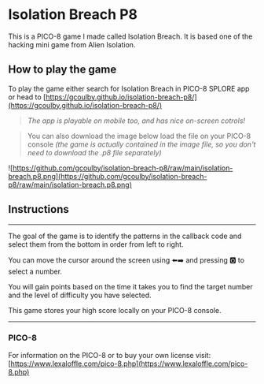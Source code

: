 # Isolation Breach P8

This is a PICO-8 game I made called Isolation Breach. It is based one of the hacking mini game from Alien Isolation.

## How to play the game

To play the game either search for Isolation Breach in PICO-8 SPLORE app
or head to [https://gcoulby.github.io/isolation-breach-p8/](https://gcoulby.github.io/isolation-breach-p8/)

> _The app is playable on mobile too, and has nice on-screen cotrols!_

> You can also download the image below load the file on your PICO-8 console
> _(the game is actually contained in the image file, so you don't need to download the .p8 file separately)_

![https://github.com/gcoulby/isolation-breach-p8/raw/main/isolation-breach.p8.png](https://github.com/gcoulby/isolation-breach-p8/raw/main/isolation-breach.p8.png)

## Instructions

---

The goal of the game is to identify the patterns in the callback code and select them from the bottom in order from left to right.

You can move the cursor around the screen using ⬅️➡️ and pressing 🅾️ to select a number.

You will gain points based on the time it takes you to find the target number and the level of difficulty you have selected.

This game stores your high score locally on your PICO-8 console.

---

### PICO-8

For information on the PICO-8 or to buy your own license visit:
[https://www.lexaloffle.com/pico-8.php](https://www.lexaloffle.com/pico-8.php)
